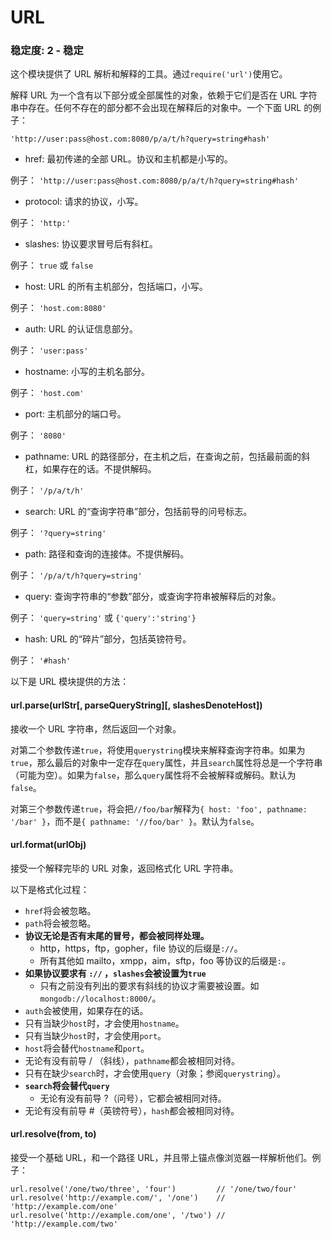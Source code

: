 # URL

### 稳定度: 2 - 稳定

这个模块提供了 URL 解析和解释的工具。通过`require('url')`使用它。

解释 URL 为一个含有以下部分或全部属性的对象，依赖于它们是否在 URL 字符串中存在。任何不存在的部分都不会出现在解释后的对象中。一个下面 URL 的例子：

`'http://user:pass@host.com:8080/p/a/t/h?query=string#hash'`

*   href: 最初传递的全部 URL。协议和主机都是小写的。

例子： `'http://user:pass@host.com:8080/p/a/t/h?query=string#hash'`

*   protocol: 请求的协议，小写。

例子： `'http:'`

*   slashes: 协议要求冒号后有斜杠。

例子： `true` 或 `false`

*   host: URL 的所有主机部分，包括端口，小写。

例子： `'host.com:8080'`

*   auth: URL 的认证信息部分。

例子： `'user:pass'`

*   hostname: 小写的主机名部分。

例子： `'host.com'`

*   port: 主机部分的端口号。

例子： `'8080'`

*   pathname: URL 的路径部分，在主机之后，在查询之前，包括最前面的斜杠，如果存在的话。不提供解码。

例子： `'/p/a/t/h'`

*   search: URL 的“查询字符串”部分，包括前导的问号标志。

例子： `'?query=string'`

*   path: 路径和查询的连接体。不提供解码。

例子： `'/p/a/t/h?query=string'`

*   query: 查询字符串的“参数”部分，或查询字符串被解释后的对象。

例子： `'query=string'` 或 `{'query':'string'}`

*   hash: URL 的“碎片”部分，包括英镑符号。

例子： `'#hash'`

以下是 URL 模块提供的方法：

#### url.parse(urlStr[, parseQueryString][, slashesDenoteHost])

接收一个 URL 字符串，然后返回一个对象。

对第二个参数传递`true`，将使用`querystring`模块来解释查询字符串。如果为`true`，那么最后的对象中一定存在`query`属性，并且`search`属性将总是一个字符串（可能为空）。如果为`false`，那么`query`属性将不会被解释或解码。默认为`false`。

对第三个参数传递`true`，将会把`//foo/bar`解释为`{ host: 'foo', pathname: '/bar' }`，而不是`{ pathname: '//foo/bar' }`。默认为`false`。

#### url.format(urlObj)

接受一个解释完毕的 URL 对象，返回格式化 URL 字符串。

以下是格式化过程：

*   `href`将会被忽略。
*   `path`将会被忽略。
*   **协议无论是否有末尾的冒号，都会被同样处理。**
    *   http，https，ftp，gopher，file 协议的后缀是`://`。
    *   所有其他如 mailto，xmpp，aim，sftp，foo 等协议的后缀是`:`。
*   **如果协议要求有 `://` ，`slashes`会被设置为`true`**
    *   只有之前没有列出的要求有斜线的协议才需要被设置。如`mongodb://localhost:8000/`。
*   `auth`会被使用，如果存在的话。
*   只有当缺少`host`时，才会使用`hostname`。
*   只有当缺少`host`时，才会使用`port`。
*   `host`将会替代`hostname`和`port`。
*   无论有没有前导 / （斜线），`pathname`都会被相同对待。
*   只有在缺少`search`时，才会使用`query`（对象；参阅`querystring`）。
*   **`search`将会替代`query`**
    *   无论有没有前导 ?（问号），它都会被相同对待。
*   无论有没有前导 #（英镑符号），`hash`都会被相同对待。

#### url.resolve(from, to)

接受一个基础 URL，和一个路径 URL，并且带上锚点像浏览器一样解析他们。例子：

```
url.resolve('/one/two/three', 'four')         // '/one/two/four'
url.resolve('http://example.com/', '/one')    // 'http://example.com/one'
url.resolve('http://example.com/one', '/two') // 'http://example.com/two' 
```